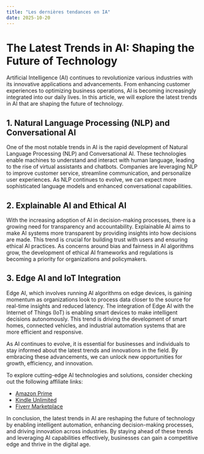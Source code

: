 ```yaml
---
title: "Les dernières tendances en IA"
date: 2025-10-20
---
```


# The Latest Trends in AI: Shaping the Future of Technology

Artificial Intelligence (AI) continues to revolutionize various industries with its innovative applications and advancements. From enhancing customer experiences to optimizing business operations, AI is becoming increasingly integrated into our daily lives. In this article, we will explore the latest trends in AI that are shaping the future of technology.

## 1. Natural Language Processing (NLP) and Conversational AI

One of the most notable trends in AI is the rapid development of Natural Language Processing (NLP) and Conversational AI. These technologies enable machines to understand and interact with human language, leading to the rise of virtual assistants and chatbots. Companies are leveraging NLP to improve customer service, streamline communication, and personalize user experiences. As NLP continues to evolve, we can expect more sophisticated language models and enhanced conversational capabilities.

## 2. Explainable AI and Ethical AI

With the increasing adoption of AI in decision-making processes, there is a growing need for transparency and accountability. Explainable AI aims to make AI systems more transparent by providing insights into how decisions are made. This trend is crucial for building trust with users and ensuring ethical AI practices. As concerns around bias and fairness in AI algorithms grow, the development of ethical AI frameworks and regulations is becoming a priority for organizations and policymakers.

## 3. Edge AI and IoT Integration

Edge AI, which involves running AI algorithms on edge devices, is gaining momentum as organizations look to process data closer to the source for real-time insights and reduced latency. The integration of Edge AI with the Internet of Things (IoT) is enabling smart devices to make intelligent decisions autonomously. This trend is driving the development of smart homes, connected vehicles, and industrial automation systems that are more efficient and responsive.

As AI continues to evolve, it is essential for businesses and individuals to stay informed about the latest trends and innovations in the field. By embracing these advancements, we can unlock new opportunities for growth, efficiency, and innovation.

To explore cutting-edge AI technologies and solutions, consider checking out the following affiliate links:
- [Amazon Prime](https://www.amazon.fr/amazonprime?_encoding=UTF8&primeCampaignId=prime_assoc_ft&tag=zenzen0d-21France)
- [Kindle Unlimited](https://www.amazon.fr/kindle-dbs/hz/signup?tag=zenzen0d-21France)
- [Fiverr Marketplace](https://go.fiverr.com/visit/?bta=1071918&brand=fiverrmarketplace)

In conclusion, the latest trends in AI are reshaping the future of technology by enabling intelligent automation, enhancing decision-making processes, and driving innovation across industries. By staying ahead of these trends and leveraging AI capabilities effectively, businesses can gain a competitive edge and thrive in the digital age.
